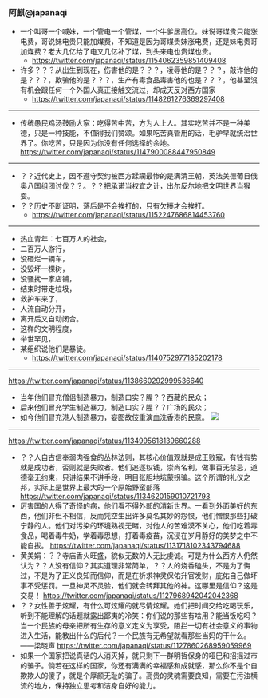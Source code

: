### 阿麒@japanaqi
- 一个叫哥一个喊妹，一个管电一个管煤，一个牛爹居高位。妹说哥煤贵只能涨电费，哥说妹电贵只能加煤费，不知道是因为哥煤贵妹涨电费，还是妹电贵哥加煤费？老大几亿给了电又几亿补了煤，到头来电也贵煤也贵。
  - https://twitter.com/japanaqi/status/1154062359851409408
- 许多？？？从出生到现在，伤害他的是？？？，凌辱他的是？？？，敲诈他的是？？？，欺骗他的是？？？，生产有毒食品毒害他的也是？？？，他甚至沒有机会跟任何一个外国人真正接触交流过，却成天反对西方国家
  - https://twitter.com/japanaqi/status/1148261276369297408
---
- 传统愚民鸡汤鼓励大家：吃得苦中苦，方为人上人。其实吃苦并不是一种美德，只是一种技能，不值得我们赞颂。如果吃苦真管用的话，毛驴早就统治世界了。你吃苦，只是因为你没有任何选择的余地。
https://twitter.com/japanaqi/status/1147900088447950849
---
- ？？近代史上，因不遵守契约被西方蹂躏最惨的是满清王朝，英法美德葡日俄奥八国组团讨伐？？。？？把承诺当权宜之计，出尔反尔地把文明世界当猴耍。
- ？？历史不断证明，落后是不会挨打的，只有欠揍才会挨打。
  - https://twitter.com/japanaqi/status/1152247686814453760
---
- 热血青年：七百万人的社会，
- 二百万人游行，
- 没砸烂一辆车，
- 没毁坏一棵树，
- 没骚扰一家店铺，
- 结束时带走垃圾，
- 救护车来了，
- 人流自动分开，
- 离开后又自动闭合。
- 这样的文明程度，
- 举世罕见，
- 某组织说他们是暴徒。
  - https://twitter.com/japanaqi/status/1140752977185202178
---
https://twitter.com/japanaqi/status/1138660292999536640
- 当年他们冒充僧侣制造暴力，制造口实？腥？？西藏的民众；
- 后来他们冒充学生制造暴力，制造口实？腥？？广场的民众；
- 如今他们冒充港人制造暴力，妄图故伎重演血洗香港的民意。
![](https://pbs.twimg.com/media/D81VfWuXkAcuDip.jpg)
---
https://twitter.com/japanaqi/status/1134995618139660288
- ？？人自古信奉弱肉强食的丛林法则，其核心价值观就是成王败寇，有钱有势就是成功者，否则就是失败者。他们追逐权钱，崇尚名利，做事百无禁忌，道德毫无约束，只讲结果不讲手段，明目张胆地坑蒙拐骗。这个所谓的礼仪之邦，实际上是世界上最大的一个原始野蛮部落
https://twitter.com/japanaqi/status/1134620159010721793
- 厉害国的人得了奇怪的病，他们看不得外部的清新世界。一看到外面美好的东西，他们非但不相信，反而凭空生出许多莫名其妙的怨恨，他们憎恨那些打破宁静的人。他们对污染的环境熟视无睹，对他人的苦难漠不关心，他们吃着毒食品，喝着毒牛奶，学着毒思想，打着毒疫苗，沉浸在岁月静好的美梦之中不能自拔。
https://twitter.com/japanaqi/status/1131718102343794688
- 黄美娟：？？寺庙香火旺盛，貌似无数的人无比虔诚。可是为什么西方人仍然认为？？人没有信仰？其实道理非常简单，？？人的烧香磕头，不是为了悔过，不是为了正义良知而信仰，而是在祈求神灵保佑升官发财，庇佑自己做坏事不受惩罚。一旦神灵不灵验，他们就会转拜其他的神。这哪里是信仰？这是交易！
https://twitter.com/japanaqi/status/1127968942042042368
- ？？女性善于炫耀，有什么可炫耀的就尽情炫耀。她们把时间交给吃喝玩乐，听到不能理解的话题就露出鄙夷的冷笑：你们说的那些有啥用？能当饭吃吗？当一个民族的母亲把所有生存的意义定义为享受，阻拦一切有社会意义的事物进入生活，能教出什么的后代？一个民族有无希望就看那些当妈的干什么。——梁晓声
https://twitter.com/japanaqi/status/1127860268959059969
- 如果一个国家把说真话的人消灭掉，就只剩下一群明哲保身的哑巴和招摇过市的骗子。倘若在这样的国家，你还有满满的幸福感和成就感，那么你不是个自欺欺人的傻子，就是个厚颜无耻的骗子。高贵的灵魂需要良知，需要在污浊横流的地方，保持独立思考和洁身自好的能力。